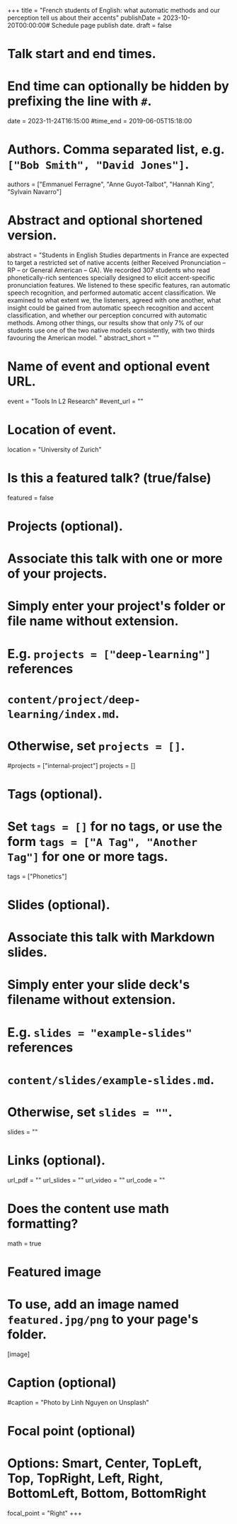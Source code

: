 +++
title = "French students of English: what automatic methods and our perception tell us about their accents"
publishDate = 2023-10-20T00:00:00# Schedule page publish date.
draft = false

# Talk start and end times.
#   End time can optionally be hidden by prefixing the line with `#`.
date = 2023-11-24T16:15:00
#time_end = 2019-06-05T15:18:00

# Authors. Comma separated list, e.g. `["Bob Smith", "David Jones"]`.
authors = ["Emmanuel Ferragne", "Anne Guyot-Talbot", "Hannah King", "Sylvain Navarro"]

# Abstract and optional shortened version.
abstract = "Students in English Studies departments in France are expected to target a restricted set of native accents (either Received Pronunciation – RP – or General American – GA). We recorded 307 students who read phonetically-rich sentences specially designed to elicit accent-specific pronunciation features. We listened to these specific features, ran automatic speech recognition, and performed automatic accent classification. We examined to what extent we, the listeners, agreed with one another, what insight could be gained from automatic speech recognition and accent classification, and whether our perception concurred with automatic methods. Among other things, our results show that only 7% of our students use one of the two native models consistently, with two thirds favouring the American model. "
abstract_short = ""

# Name of event and optional event URL.
event = "Tools In L2 Research"
#event_url = ""

# Location of event.
location = "University of Zurich"

# Is this a featured talk? (true/false)
featured = false

# Projects (optional).
#   Associate this talk with one or more of your projects.
#   Simply enter your project's folder or file name without extension.
#   E.g. `projects = ["deep-learning"]` references 
#   `content/project/deep-learning/index.md`.
#   Otherwise, set `projects = []`.
#projects = ["internal-project"]
projects = []

# Tags (optional).
#   Set `tags = []` for no tags, or use the form `tags = ["A Tag", "Another Tag"]` for one or more tags.
tags = ["Phonetics"]

# Slides (optional).
#   Associate this talk with Markdown slides.
#   Simply enter your slide deck's filename without extension.
#   E.g. `slides = "example-slides"` references 
#   `content/slides/example-slides.md`.
#   Otherwise, set `slides = ""`.
slides = ""

# Links (optional).
url_pdf = ""
url_slides = ""
url_video = ""
url_code = ""

# Does the content use math formatting?
math = true

# Featured image
# To use, add an image named `featured.jpg/png` to your page's folder. 
[image]
  # Caption (optional)
  #caption = "Photo by Linh Nguyen on Unsplash"

  # Focal point (optional)
  # Options: Smart, Center, TopLeft, Top, TopRight, Left, Right, BottomLeft, Bottom, BottomRight
  focal_point = "Right"
+++
